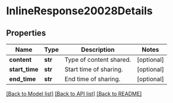 # InlineResponse20028Details

## Properties
Name | Type | Description | Notes
------------ | ------------- | ------------- | -------------
**content** | **str** | Type of content shared. | [optional] 
**start_time** | **str** | Start time of sharing. | [optional] 
**end_time** | **str** | End time of sharing. | [optional] 

[[Back to Model list]](../README.md#documentation-for-models) [[Back to API list]](../README.md#documentation-for-api-endpoints) [[Back to README]](../README.md)

